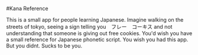 #Kana Reference

This is a small app for people learning Japanese. Imagine walking on the streets of tokyo, seeing a sign telling you　フレー　コーキス and not understanding that someone is giving out free cookies. You'd wish you have a small reference for Japanese phonetic script. You wish you had this app. But you didnt. Sucks to be you.
